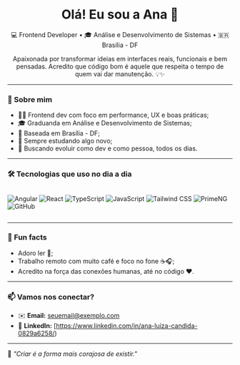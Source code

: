 <h1 align="center">Olá! Eu sou a Ana 👋</h1>

<p align="center">
  💻 Frontend Developer • 🎓 Análise e Desenvolvimento de Sistemas • 🇧🇷 Brasília - DF
</p>

<p align="center">
  Apaixonada por transformar ideias em interfaces reais, funcionais e bem pensadas.  
  Acredito que código bom é aquele que respeita o tempo de quem vai dar manutenção. 💡✨
</p>

---

### 💼 Sobre mim

- 👩‍💻 Frontend dev com foco em performance, UX e boas práticas;
- 🎓 Graduanda em Análise e Desenvolvimento de Sistemas;
- 📍 Baseada em Brasília - DF;
- 👀 Sempre estudando algo novo;
- 🎯 Buscando evoluir como dev e como pessoa, todos os dias.

---

### 🛠️ Tecnologias que uso no dia a dia

<div style="display: flex; gap: 12px; flex-wrap: wrap">

![Angular](https://img.shields.io/badge/-Angular-DD0031?style=for-the-badge&logo=angular&logoColor=white)
![React](https://img.shields.io/badge/-React-61DAFB?style=for-the-badge&logo=react&logoColor=black)
![TypeScript](https://img.shields.io/badge/-TypeScript-3178C6?style=for-the-badge&logo=typescript&logoColor=white)
![JavaScript](https://img.shields.io/badge/-JavaScript-F7DF1E?style=for-the-badge&logo=javascript&logoColor=black)
![Tailwind CSS](https://img.shields.io/badge/-Tailwind-06B6D4?style=for-the-badge&logo=tailwindcss&logoColor=white)
![PrimeNG](https://img.shields.io/badge/-PrimeNG-4B8BBE?style=for-the-badge&logo=prime&logoColor=white)
![GitHub](https://img.shields.io/badge/-GitHub-181717?style=for-the-badge&logo=github&logoColor=white)

</div>

---


### 🌱 Fun facts

- Adoro ler 🧠;
- Trabalho remoto com muito café e foco no fone ☕🎧;
- Acredito na força das conexões humanas, até no código ❤️.

---

### 📫 Vamos nos conectar?

- ✉️ **Email:** seuemail@exemplo.com  
- 💼 **LinkedIn:** [https://www.linkedin.com/in/ana-luíza-candida-0829a6258/)  

---

📝 *"Criar é a forma mais corajosa de existir."*



